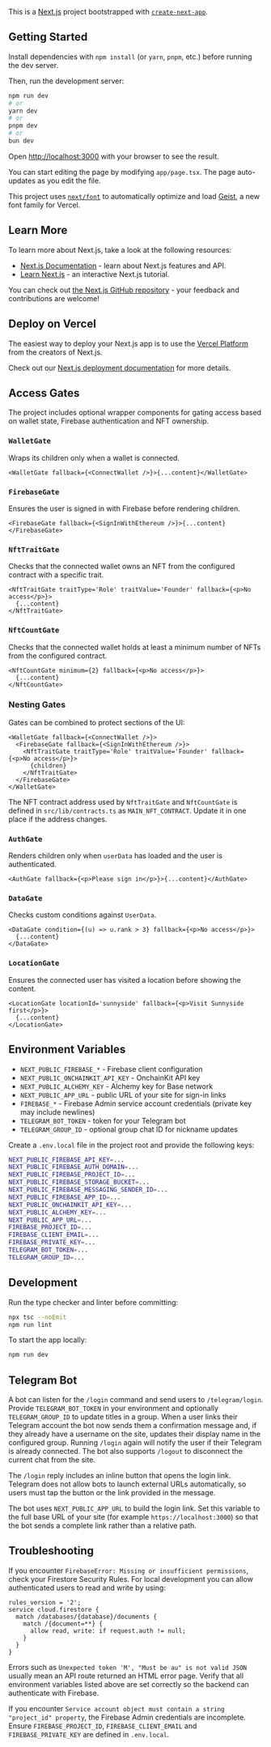 This is a [Next.js](https://nextjs.org) project bootstrapped with [`create-next-app`](https://nextjs.org/docs/app/api-reference/cli/create-next-app).

## Getting Started

Install dependencies with `npm install` (or `yarn`, `pnpm`, etc.) before running the dev server.

Then, run the development server:

```bash
npm run dev
# or
yarn dev
# or
pnpm dev
# or
bun dev
```

Open [http://localhost:3000](http://localhost:3000) with your browser to see the result.

You can start editing the page by modifying `app/page.tsx`. The page auto-updates as you edit the file.

This project uses [`next/font`](https://nextjs.org/docs/app/building-your-application/optimizing/fonts) to automatically optimize and load [Geist](https://vercel.com/font), a new font family for Vercel.

## Learn More

To learn more about Next.js, take a look at the following resources:

- [Next.js Documentation](https://nextjs.org/docs) - learn about Next.js features and API.
- [Learn Next.js](https://nextjs.org/learn) - an interactive Next.js tutorial.

You can check out [the Next.js GitHub repository](https://github.com/vercel/next.js) - your feedback and contributions are welcome!

## Deploy on Vercel

The easiest way to deploy your Next.js app is to use the [Vercel Platform](https://vercel.com/new?utm_medium=default-template&filter=next.js&utm_source=create-next-app&utm_campaign=create-next-app-readme) from the creators of Next.js.

Check out our [Next.js deployment documentation](https://nextjs.org/docs/app/building-your-application/deploying) for more details.

## Access Gates

The project includes optional wrapper components for gating access based on wallet state, Firebase authentication and NFT ownership.

### `WalletGate`

Wraps its children only when a wallet is connected.

```tsx
<WalletGate fallback={<ConnectWallet />}>{...content}</WalletGate>
```

### `FirebaseGate`

Ensures the user is signed in with Firebase before rendering children.

```tsx
<FirebaseGate fallback={<SignInWithEthereum />}>{...content}</FirebaseGate>
```

### `NftTraitGate`

Checks that the connected wallet owns an NFT from the configured contract with a specific trait.

```tsx
<NftTraitGate traitType='Role' traitValue='Founder' fallback={<p>No access</p>}>
  {...content}
</NftTraitGate>
```

### `NftCountGate`

Checks that the connected wallet holds at least a minimum number of NFTs from the configured contract.

```tsx
<NftCountGate minimum={2} fallback={<p>No access</p>}>
  {...content}
</NftCountGate>
```

### Nesting Gates

Gates can be combined to protect sections of the UI:

```tsx
<WalletGate fallback={<ConnectWallet />}>
  <FirebaseGate fallback={<SignInWithEthereum />}>
    <NftTraitGate traitType='Role' traitValue='Founder' fallback={<p>No access</p>}>
      {children}
    </NftTraitGate>
  </FirebaseGate>
</WalletGate>
```

The NFT contract address used by `NftTraitGate` and `NftCountGate` is defined in `src/lib/contracts.ts` as `MAIN_NFT_CONTRACT`.
Update it in one place if the address changes.

### `AuthGate`

Renders children only when `userData` has loaded and the user is authenticated.

```tsx
<AuthGate fallback={<p>Please sign in</p>}>{...content}</AuthGate>
```

### `DataGate`

Checks custom conditions against `UserData`.

```tsx
<DataGate condition={(u) => u.rank > 3} fallback={<p>No access</p>}>
  {...content}
</DataGate>
```

### `LocationGate`

Ensures the connected user has visited a location before showing the content.

```tsx
<LocationGate locationId='sunnyside' fallback={<p>Visit Sunnyside first</p>}>
  {...content}
</LocationGate>
```

## Environment Variables

- `NEXT_PUBLIC_FIREBASE_*` - Firebase client configuration
- `NEXT_PUBLIC_ONCHAINKIT_API_KEY` - OnchainKit API key
- `NEXT_PUBLIC_ALCHEMY_KEY` - Alchemy key for Base network
- `NEXT_PUBLIC_APP_URL` - public URL of your site for sign-in links
- `FIREBASE_*` - Firebase Admin service account credentials (private key may include newlines)
- `TELEGRAM_BOT_TOKEN` - token for your Telegram bot
- `TELEGRAM_GROUP_ID` - optional group chat ID for nickname updates

Create a `.env.local` file in the project root and provide the following keys:

```bash
NEXT_PUBLIC_FIREBASE_API_KEY=...
NEXT_PUBLIC_FIREBASE_AUTH_DOMAIN=...
NEXT_PUBLIC_FIREBASE_PROJECT_ID=...
NEXT_PUBLIC_FIREBASE_STORAGE_BUCKET=...
NEXT_PUBLIC_FIREBASE_MESSAGING_SENDER_ID=...
NEXT_PUBLIC_FIREBASE_APP_ID=...
NEXT_PUBLIC_ONCHAINKIT_API_KEY=...
NEXT_PUBLIC_ALCHEMY_KEY=...
NEXT_PUBLIC_APP_URL=...
FIREBASE_PROJECT_ID=...
FIREBASE_CLIENT_EMAIL=...
FIREBASE_PRIVATE_KEY=...
TELEGRAM_BOT_TOKEN=...
TELEGRAM_GROUP_ID=...
```

## Development

Run the type checker and linter before committing:

```bash
npx tsc --noEmit
npm run lint
```

To start the app locally:

```bash
npm run dev
```

## Telegram Bot

A bot can listen for the `/login` command and send users to `/telegram/login`. Provide `TELEGRAM_BOT_TOKEN` in your environment and optionally `TELEGRAM_GROUP_ID` to update titles in a group. When a user links their Telegram account the bot now sends them a confirmation message and, if they already have a username on the site, updates their display name in the configured group. Running `/login` again will notify the user if their Telegram is already connected. The bot also supports `/logout` to disconnect the current chat from the site.

The `/login` reply includes an inline button that opens the login link. Telegram does not allow bots to launch external URLs automatically, so users must tap the button or the link provided in the message.

The bot uses `NEXT_PUBLIC_APP_URL` to build the login link. Set this variable to the full base URL of your site (for example `https://localhost:3000`) so that the bot sends a complete link rather than a relative path.

## Troubleshooting

If you encounter `FirebaseError: Missing or insufficient permissions`, check your Firestore Security Rules. For local development you can allow authenticated users to read and write by using:

```firestore
rules_version = '2';
service cloud.firestore {
  match /databases/{database}/documents {
    match /{document=**} {
      allow read, write: if request.auth != null;
    }
  }
}
```

Errors such as `Unexpected token 'M', "Must be au" is not valid JSON` usually mean an API route returned an HTML error page. Verify that all environment variables listed above are set correctly so the backend can authenticate with Firebase.

If you encounter `Service account object must contain a string "project_id" property`, the Firebase Admin credentials are incomplete. Ensure `FIREBASE_PROJECT_ID`, `FIREBASE_CLIENT_EMAIL` and `FIREBASE_PRIVATE_KEY` are defined in `.env.local`.
